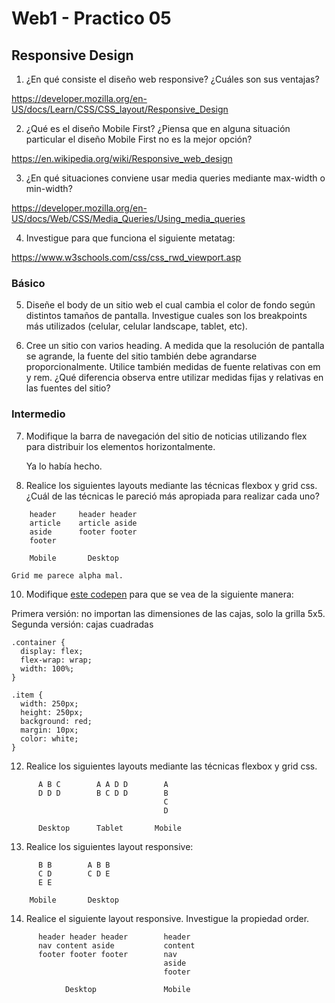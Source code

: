 # Web1 - Practico 05

## Responsive Design

1. ¿En qué consiste el diseño web responsive? ¿Cuáles son sus ventajas?

https://developer.mozilla.org/en-US/docs/Learn/CSS/CSS_layout/Responsive_Design

2. ¿Qué es el diseño Mobile First? ¿Piensa que en alguna situación particular el diseño Mobile First no es la mejor opción?

https://en.wikipedia.org/wiki/Responsive_web_design

3. ¿En qué situaciones conviene usar media queries  mediante max-width o min-width?

https://developer.mozilla.org/en-US/docs/Web/CSS/Media_Queries/Using_media_queries

4. Investigue para que funciona el siguiente metatag:

https://www.w3schools.com/css/css_rwd_viewport.asp

### Básico

5. Diseñe el body de un sitio web el cual cambia el color de fondo según distintos tamaños de pantalla. Investigue cuales son los breakpoints más utilizados (celular, celular landscape, tablet, etc).

6. Cree un sitio con varios heading. A medida que la resolución de pantalla se agrande, la fuente del sitio también debe agrandarse proporcionalmente. Utilice también medidas de fuente relativas con em y rem. ¿Qué diferencia observa entre utilizar medidas fijas y relativas en las fuentes del sitio?

### Intermedio

7. Modifique la barra de navegación del sitio de noticias utilizando flex para distribuir los elementos horizontalmente.

    Ya lo había hecho.

8. Realice los siguientes layouts mediante las técnicas flexbox y grid css. ¿Cuál de las técnicas le pareció más apropiada para realizar cada uno?

```
    header     header header 
    article    article aside
    aside      footer footer
    footer

    Mobile       Desktop
```
    Grid me parece alpha mal.

10. Modifique [este codepen](https://codepen.io/webUnicen/pen/QRLKbr) para que se vea de la siguiente manera:

Primera versión: no importan las dimensiones de las cajas, solo la grilla 5x5.
Segunda versión: cajas cuadradas

```
.container {
  display: flex;
  flex-wrap: wrap;
  width: 100%;
}

.item {
  width: 250px;
  height: 250px;
  background: red;
  margin: 10px;
  color: white;
}
```

 12. Realice los siguientes layouts mediante las técnicas flexbox y grid css. 

```
      A B C        A A D D        A
      D D D        B C D D        B
                                  C
                                  D

      Desktop      Tablet       Mobile
``` 

13. Realice los siguientes layout responsive:

```
      B B        A B B
      C D        C D E
      E E

    Mobile       Desktop
``` 

14. Realice el siguiente layout responsive. Investigue la propiedad order.

```
      header header header        header
      nav content aside           content
      footer footer footer        nav
                                  aside
                                  footer

            Desktop               Mobile
``` 
